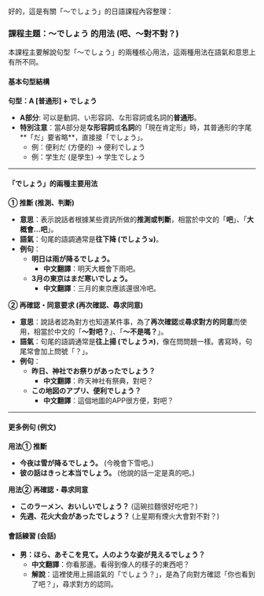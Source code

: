 </br>

好的，這是有關「～でしょう」的日語課程內容整理：

### **課程主題：～でしょう 的用法 (吧、～對不對？)**

本課程主要解說句型「～でしょう」的兩種核心用法，這兩種用法在語氣和意思上有所不同。

#### **基本句型結構**

**句型：A [普通形] + でしょう**

-   **A部分**: 可以是動詞、い形容詞、な形容詞或名詞的**普通形**。
-   **特別注意**：當A部分是**な形容詞**或**名詞**的「現在肯定形」時，其普通形的字尾**「だ」要省略**，直接接「でしょう」。
    -   例：便利だ (方便的) → 便利でしょう
    -   例：学生だ (是學生) → 学生でしょう

---

#### **「でしょう」的兩種主要用法**

**① 推斷 (推測、判斷)**

-   **意思**：表示說話者根據某些資訊所做的**推測或判斷**，相當於中文的「**吧**」、「**大概會...吧**」。
-   **語氣**：句尾的語調通常是**往下降 (でしょう↘)**。
-   **例句**：
    -   **明日は雨が降るでしょう。**
        -   **中文翻譯**：明天大概會下雨吧。
    -   **3月の東京はまだ寒いでしょう。**
        -   **中文翻譯**：三月的東京應該還很冷吧。

**② 再確認・同意要求 (再次確認、尋求同意)**

-   **意思**：說話者認為對方也知道某件事，為了**再次確認**或**尋求對方的同意**而使用，相當於中文的「**～對吧？**」、「**～不是嗎？**」。
-   **語氣**：句尾的語調通常是**往上揚 (でしょう↗)**，像在問問題一樣。書寫時，句尾常會加上問號「？」。
-   **例句**：
    -   **昨日、神社でお祭りがあったでしょう？**
        -   **中文翻譯**：昨天神社有祭典，對吧？
    -   **この地図のアプリ、便利でしょう？**
        -   **中文翻譯**：這個地圖的APP很方便，對吧？

---

#### **更多例句 (例文)**

**用法① 推斷**
-   **今夜は雪が降るでしょう。** (今晚會下雪吧。)
-   **彼の話はきっと本当でしょう。** (他說的話一定是真的吧。)

**用法② 再確認・尋求同意**
-   **このラーメン、おいしいでしょう？** (這碗拉麵很好吃吧？)
-   **先週、花火大会があったでしょう？** (上星期有煙火大會對不對？)

#### **會話練習 (会話)**

-   **男：ほら、あそこを見て。人のような姿が見えるでしょう？**
    -   **中文翻譯**：你看那邊。看得到像人的樣子的東西吧？
    -   **解說**：這裡使用上揚語氣的「でしょう？」，是為了向對方確認「你也看到了吧？」，尋求對方的認同。
</br>
